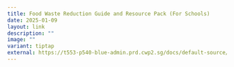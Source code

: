 ```yaml
---
title: Food Waste Reduction Guide and Resource Pack (For Schools)
date: 2025-01-09
layout: link
description: ""
image: ""
variant: tiptap
external: https://t553-p540-blue-admin.prd.cwp2.sg/docs/default-source/cgs/digital-resources-for-schools/4_guide-for-food-waste-reduction-pack.zip
---
```

